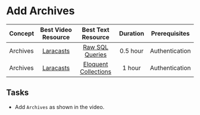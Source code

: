 # Add Archives

Concept | Best Video Resource | Best Text Resource | Duration | Prerequisites
:-- | :--: | :--: | :--: | :--:
Archives | [Laracasts](https://laracasts.com/series/laravel-from-scratch-2017/episodes/20) | [Raw SQL Queries](https://laravel.com/docs/5.4/database#running-queries) | 0.5 hour | Authentication
Archives | [Laracasts](https://laracasts.com/series/laravel-from-scratch-2017/episodes/20) | [Eloquent Collections](https://laravel.com/docs/5.4/eloquent-collections) | 1 hour | Authentication

## Tasks

- Add `Archives` as shown in the video.
